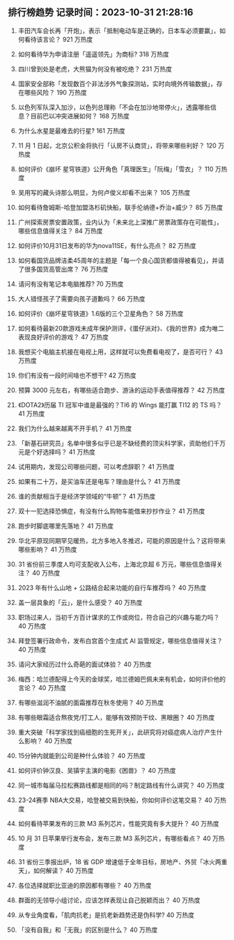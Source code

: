 
## 排行榜趋势 记录时间：2023-10-31 21:28:16
  
  1. 丰田汽车会长再「开炮」，表示「抵制电动车是正确的，日本车必须要赢」，如何看待该言论？ 921 万热度
    
  2. 如何看待华为申请注册「遥遥领先」为商标? 318 万热度
    
  3. 四川曾到处是老虎，大熊猫为何没有被吃绝？ 231 万热度
    
  4. 国家安全部称「发现数百个非法涉外气象探测站，实时向境外传输数据」，存在哪些风险？ 190 万热度
    
  5. 以色列军队深入加沙，以色列总理称「不会在加沙地带停火」，透露哪些信息？目前巴以冲突进展如何？ 168 万热度
    
  6. 为什么水星是最难去的行星? 161 万热度
    
  7. 11 月 1 日起，北京公积金将执行「认房不认商贷」，将带来哪些利好？ 120 万热度
    
  8. 如何评价《崩坏 星穹铁道》公开角色「真理医生」「阮梅」「雪衣」？ 110 万热度
    
  9. 吴用写的藏头诗那么明显，为何卢俊义却看不出来？ 105 万热度
    
  10. 如何看待詹姆斯-哈登加盟洛杉矶快船，联手伦纳德+乔治+威少？ 85 万热度
    
  11. 广州探索房票安置政策，业内认为「未来北上深推广房票政策存在可能性」，哪些信息值得关注？ 84 万热度
    
  12. 如何评价10月31日发布的华为nova11SE，有什么亮点？ 82 万热度
    
  13. 如何看国货品牌洁柔45周年的主题是「每一个良心国货都值得被看见」，并请了很多国货高管出席？ 76 万热度
    
  14. 请问有没有笔记本电脑推荐? 70 万热度
    
  15. 大人错怪孩子了需要向孩子道歉吗？ 66 万热度
    
  16. 如何评价《崩坏星穹铁道》1.6版的三个卫星角色？ 58 万热度
    
  17. 如何看待最新20款游戏未成年保护测评，《蛋仔派对》、《我的世界》成为唯二表现良好评价的游戏？ 47 万热度
    
  18. 我想买个电脑主机接在电视上用，这样就可以免费看电视了，是否可行？ 43 万热度
    
  19. 你们有没有一段时间啥也不想干? 42 万热度
    
  20. 预算 3000 元左右，有哪些适合跑步、游泳的运动手表值得推荐？ 42 万热度
    
  21. 《DOTA2》历届 TI 冠军中谁是最强的？TI6 的 Wings 能打赢 TI12 的 TS 吗？ 41 万热度
    
  22. 我们为什么越来越离不开手机？ 41 万热度
    
  23. 「新基石研究员」名单中很多似乎已是不缺经费的顶尖科学家，资助他们千万元是个好选择吗？ 41 万热度
    
  24. 试用期内，发现公司哪些问题，可以考虑辞职？ 41 万热度
    
  25. 如果有二十万，是买油车还是电车？理由是什么？ 41 万热度
    
  26. 谁的贡献相当于是经济学领域的“牛顿”？ 41 万热度
    
  27. 双十一犯选择恐惧症，有没有什么购物车能借来抄抄作业？ 41 万热度
    
  28. 跑步时脚底哪里先落地？ 41 万热度
    
  29. 华北平原现同期罕见暖热，北方多地入冬推迟，可能的原因是什么？这将带来哪些影响？ 41 万热度
    
  30. 31 省份前三季度人均可支配收入公布，上海北京超 6 万元，哪些信息值得关注？ 40 万热度
    
  31. 2023 年有什么山地 + 公路结合起来功能的自行车推荐吗？ 40 万热度
    
  32. 盖一层具象的「云」，是什么感受？ 40 万热度
    
  33. 职场过来人，当初千方百计谋求的工作或岗位，符合自己的兴趣与能力吗？ 40 万热度
    
  34. 拜登签署行政命令，发布白宫首个生成式 AI 监管规定，哪些信息值得关注？ 40 万热度
    
  35. 请问大家经历过什么奇葩的面试体验？ 40 万热度
    
  36. 梅西：哈兰德配得上今天的金球奖，哈兰德姆巴佩未来有机会，如何评价他的言论？ 40 万热度
    
  37. 有哪些滋润不油腻的面霜推荐在秋冬使用？ 40 万热度
    
  38. 有哪些眼霜适合熬夜党/打工人，能够有效预防干纹、黑眼圈？ 40 万热度
    
  39. 重大突破「科学家找到癌细胞的生死开关」，此研究将对癌症病人治疗产生什么影响？ 40 万热度
    
  40. 15分钟内就能到公司是种什么体验？ 40 万热度
    
  41. 如何评价钟汉良、吴镇宇主演的电影《困兽》？ 40 万热度
    
  42. 同一城市每届马拉松赛路线都是相同的吗？制定路线有什么讲究？ 40 万热度
    
  43. 23-24赛季 NBA大交易，哈登被交易到快船，你如何评价这笔交易？ 40 万热度
    
  44. 如何看待苹果发布的三款 M3 系列芯片，性能究竟有多大提升？ 40 万热度
    
  45. 10 月 31 日苹果举行发布会，发布三款 M3 系列芯片，有哪些看点？ 40 万热度
    
  46. 31 省份三季报出炉，18 省 GDP 增速低于全年目标，房地产、外贸「冰火两重天」，如何解读？ 40 万热度
    
  47. 各位选择就职比亚迪的原因都有哪些？ 40 万热度
    
  48. 群面的无领导小组讨论，应该怎样表现让自己脱颖而出？ 40 万热度
    
  49. 从专业角度看，「肌肉抗老」是抗老新趋势还是伪科学? 40 万热度
    
  50. 「没有自我」和「无我」的区别是什么？ 40 万热度
    